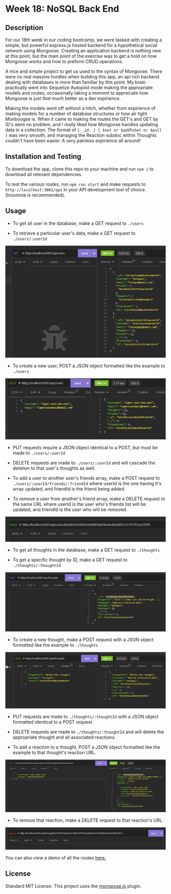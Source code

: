 # Week 18: NoSQL Back End

## Description

For our 18th week in our coding bootcamp, we were tasked with creating a simple, but powerful express.js hosted backend for a hypothetical social network using Mongoose. Creating an application backend is nothing new at this point, but the main point of the exercise was to get a hold on how Mongoose works and how to preform CRUD operations.

A nice and simple project to get us used to the syntax of Mongoose. There were no real massive hurdles when building this app, an api rich backend dealing with databases is more than familiar by this point. My brain practically went into Sequelize Autopilot mode making the appropriate models and routes, occasionally taking a moment to appreciate how Mongoose is just *that* much better as a dev expirience.

Making the models went off without a hitch, whether from expirience of making models for a number of database structures or how air tight Monboogse is. When it came to making the routes the GET's and GET by ID's were no problem, and I really liked how Mongoose handles updating data in a collection. The format of `{ _id: } { $set or $addToSet or $pull }` was very smooth, and managing the Reaction subdoc within Thoughts couldn't have been easier. A very painless expirience all around!

## Installation and Testing

To download the app, clone this repo to your machine and run `npm i` to download all relevant dependencies.

To test the various routes, run `npm run start` and make requests to `http://localhost:3001/api` in your API development tool of choice. (Insomnia is recommended).

## Usage

- To get all user in the database, make a GET request to `./users`

- To retrieve a particular user's data, make a GET request to `./users/:userId`

![all-users](./project/images/get-all-users.PNG)

- To create a new user, POST a JSON object formatted like the example to `./users`

![new-user](./project/images/new-user.PNG)

- PUT requests require a JSON object identical to a POST, but must be made to `./users/:userId`

- DELETE requests are made to `./users/:userId` and will cascade the deletion to that user's thoughts as well.

- To add a user to another user's friends array, make a POST request to `./users/:userId/friends/:friendId` where userId is the one having it's array updated, and friendId is the friend being added.

- To remove a user from another's friend array, make a DELETE request to the same URL where userId is the user who's friends list will be updated, and friendId is the user who will be removed.

![add-friend](./project/images/add-friend-route.PNG)

- To get all thoughts in the database, make a GET request to `./thoughts`

- To get a specific thought by ID, make a GET request to `./thoughts/:thoughtId`

![all-thoughts](./project/images/get-all-thoughts.PNG)

- To create a new thought, make a POST request with a JSON object formatted like the example to `./thoughts`

![new-thought](./project/images/new-thought.PNG)

- PUT requests are made to `./thoughts/:thoughtId` with a JSON object formatted identical to a POST request.

- DELETE requests are made to `./thoughts/:thoughtId` and will delete the appropriate thought and all associated reactions.

- To add a reaction to a thought, POST a JSON object formatted like the example to that thought's reaction URL.

![new-reaction](./project/images/add-reaction.PNG)

- To remove that reaction, make a DELETE request to that reaction's URL.

![delete-reaction](./project/images/delete-reaction.PNG)

You can also view a demo of all the routes [here.](https://drive.google.com/file/d/1_JGzzru4fWxakXzdj-xf8BrlvQv5lGaV/view?usp=sharing)

## License

Standard MIT License. This project uses the [mongoose.js](https://mongoosejs.com/) plugin.
